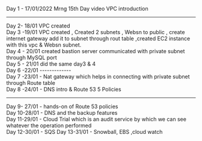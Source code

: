 Day 1 - 17/01/2022 Mrng 15th Day video VPC introduction <br>
<hr>
Day 2- 18/01 VPC created <br>
Day 3 -19/01 VPC created , Created 2 subnets , Websn to public , create internet gateway add it to subnet through rout table ,created EC2 instance with this vpc & Websn subnet.<br>
Day 4 - 20/01 created bastion server communicated with private subnet through MySQL port <br>
Day 5 - 21/01 did the same day3 & 4 <br>
Day 6 -22/01 ------------- <br>
Day 7 -23/01 - Nat gateway which helps in connecting with private subnet through Route table <br>
Day 8 -24/01 - DNS intro & Route 53 5 Policies
<Hr>
Day 9- 27/01 - hands-on of Route 53 policies<br>
Day 10-28/01 - DNS and the backup features<br>
Day 11-29/01 - Cloud Trial which is an audit service by which we can see whatever the operation performed <br>
Day 12-30/01 - SQS
Day 13-31/01 - Snowball, EBS ,cloud watch
